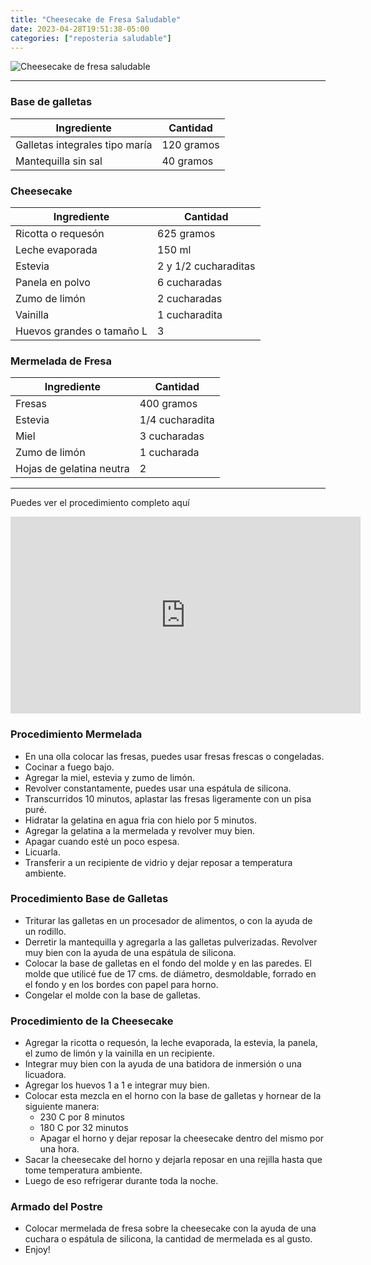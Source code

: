 ```yaml
---
title: "Cheesecake de Fresa Saludable"
date: 2023-04-28T19:51:38-05:00
categories: ["reposteria saludable"]
---
```

![Cheesecake de fresa saludable](../../images/cheesecake_fresa_saludable.jpg)
___
### Base de galletas

| Ingrediente | Cantidad |
| ----------- | ----------- |
| Galletas integrales tipo maría | 120 gramos |
| Mantequilla sin sal | 40 gramos |

### Cheesecake

| Ingrediente | Cantidad |
| ----------- | ----------- |
| Ricotta o requesón | 625 gramos |
| Leche evaporada | 150 ml |
| Estevia  | 2 y 1/2 cucharaditas |
| Panela en polvo  | 6 cucharadas |
| Zumo de limón  | 2 cucharadas |
| Vainilla  | 1 cucharadita |
| Huevos grandes o tamaño L  | 3 |

### Mermelada de Fresa

| Ingrediente | Cantidad |
| ----------- | ----------- |
| Fresas | 400 gramos |
| Estevia  | 1/4 cucharadita |
| Miel  | 3 cucharadas |
| Zumo de limón  | 1 cucharada |
| Hojas de gelatina neutra  | 2 |
___

Puedes ver el procedimiento completo aquí

<iframe width="560" height="315" src="https://www.youtube.com/embed/bhCCS5PuJ94" title="YouTube video player" frameborder="0" allow="accelerometer; autoplay; clipboard-write; encrypted-media; gyroscope; picture-in-picture; web-share" allowfullscreen></iframe>


### Procedimiento Mermelada
- En una olla colocar las fresas, puedes usar fresas frescas o congeladas. 
- Cocinar a fuego bajo.
- Agregar la miel, estevia y zumo de limón. 
- Revolver constantamente, puedes usar una espátula de silicona.
- Transcurridos 10 minutos, aplastar las fresas ligeramente con un pisa puré.
- Hidratar la gelatina en agua fria con hielo por 5 minutos.
- Agregar la gelatina a la mermelada y revolver muy bien.
- Apagar cuando esté un poco espesa.
- Licuarla.
- Transferir a un recipiente de vidrio y dejar reposar a temperatura ambiente.

### Procedimiento Base de Galletas
- Triturar las galletas en un procesador de alimentos, o con la ayuda de un rodillo.
- Derretir la mantequilla y agregarla a las galletas pulverizadas. Revolver muy bien con la ayuda de una espátula de silicona.
- Colocar la base de galletas en el fondo del molde y en las paredes. El molde que utilicé fue de 17 cms. de diámetro, desmoldable, forrado en el fondo y en los bordes con papel para horno.
- Congelar el molde con la base de galletas.

### Procedimiento de la Cheesecake
- Agregar la ricotta o requesón, la leche evaporada, la estevia, la panela, el zumo de limón y la vainilla en un recipiente. 
- Integrar muy bien con la ayuda de una batidora de inmersión o una licuadora.
- Agregar los huevos 1 a 1 e integrar muy bien.
- Colocar esta mezcla en el horno con la base de galletas y hornear de la siguiente manera:
  - 230 C por 8 minutos
  - 180 C por 32 minutos
  - Apagar el horno y dejar reposar la cheesecake dentro del mismo por una hora.
- Sacar la cheesecake del horno y dejarla reposar en una rejilla hasta que tome temperatura ambiente.
- Luego de eso refrigerar durante toda la noche.

### Armado del Postre
- Colocar mermelada de fresa sobre la cheesecake con la ayuda de una cuchara o espátula de silicona, la cantidad de mermelada es al gusto.
- Enjoy!
